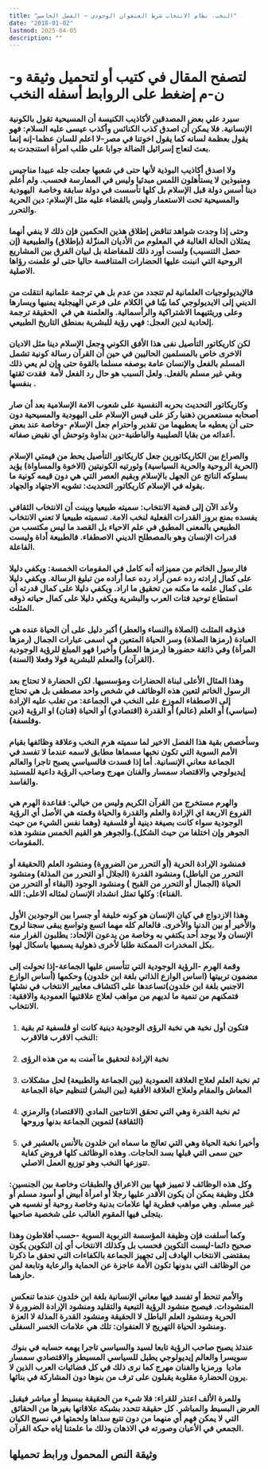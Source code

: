 ```yaml
---
title: "النخب، نظام الانتخاب شرط العنفوان الوجودي – الفصل الخامس"
date: "2018-01-02"
lastmod: 2025-04-05
description: ""
---
```

# **لتصفح المقال في كتيب أو لتحميل وثيقة و-ن-م إضغط على الروابط أسفله** **النخب**

### سيرد علي بعض المصدقين لأكاذيب الكنيسة أن المسيحية تقول بالكونية الإنسانية. فلا يمكن أن اصدق كذب الكنائس وأكذب عيسى عليه السلام: فهو يقول بعظمة لسانه كما يقول اخوتنا في مصر-لا اعلم للسان عظما-إنه إنما بعث لنعاج إسرائيل الضالة جوابا على طلب امرأة استنجدت به.

### ولا اصدق أكاذيب البوذية لأنها حتى في شعبها جعلت جله عبيدا مناجيس ومنبوذين لا يستأهلون اللمس مبدئيا وليس في الممارسة فحسب. ولم أعلم دينا أسس دولة قبل الإسلام بل كلها تأسست في دولة سابقة وخاصة  اليهودية والمسيحية تحت الاستعمار وليس بالقضاء عليه مثل الإسلام: دين الحرية والتحرر.

### وحتى إذا وجدت شواهد تناقض إطلاق هذين الحكمين فإن ذلك لا ينفي أنهما يمثلان الحالة الغالبة في المعلوم من الأديان المنزّلة (بإطلاق) والطبيعية (إن حصل التنسيب) ولست أورد ذلك للمفاضلة بل لبيان الفرق بين المشاريع الروحية التي انبنت عليها الحضارات المتنافسة حاليا حتى لو علمنت رؤاها الاصلية.

### فالإيديولوجيات العلمانية لم تتجدد من عدم بل هي ترجمة علمانية انتقلت من الديني إلى الايديولوجي كما بيّنا في الكلام على فرعي الهيجلية يمنيها ويسارها وعلى وريثتيهما الاشتراكية والرأسمالية. والعلمنة هي في  الحقيقة ترجمة إلحادية لدين العجل: فهي رؤية للبشرية بمنطق التاريخ الطبيعي.

### لكن كاريكاتور التأصيل نفى هذا الأفق الكوني وجعل الإسلام دينا مثل الاديان الاخرى خاص بالمسلمين الحاليين في حين أن القرآن رسالة كونية تشمل المسلم بالفعل والإنسان عامة بوصفه مسلما بالقوة حتى وإن لم يعي ذلك وبقي غير مسلم بالفعل. ولعل السبب هو حال رد الفعل لأمة  فقدت ثقتها بنفسها .

### وكاريكاتور التحديث بحربه النفسية على شعوب الامة الإسلامية بعد أن صار أصحابه مستعمرين ذهنيا ركز على قيس الإسلام على اليهودية والمسيحية دون حتى أن يعطيه ما يعطيهما من تقدير واحترام جعل الإسلام -وخاصة عند بعض أعدائه من بقايا الصليبية والباطنية-دين بداوة وتوحش أي نقيض صفاته.

### والصراع بين الكاريكاتورين جعل كاريكاتور التأصيل يحط من قيمتي الإسلام (الحرية الروحية والحرية السياسية) وثورتيه الكونيتين (الاخوة والمساواة) يؤيد بسلوكه الناتج عن الجهل بالإسلام وبقيم العصر التي هي دون قيمه كونية ما يقوله في الإسلام كاريكاتور التحديث: تشويه الاجتهاد والجهاد.

### ولأعد الآن إلى قضية الانتخاب: سميته طبيعيا وبينت أن الانتخاب الثقافي يفسده بمنع بروز القدرات الفعلية لنخب الامة. تسميته طبيعيا لا تعني الانتخاب الطبيعي بالمعنى المطبق في علم الاحياء بل القصد ما ليس مكتسب من قدرات الإنسان وهو بالمصطلح الديني الاصطفاء. فالطبيعة أداة وليست الفاعلة.

### فالرسول الخاتم من مميزاته أنه كامل في المقومات الخمسة: ويكفي دليلا على كمال إرادته رده عمن أراد رده عما أراده من تبليغ الرسالة. ويكفي دليلا على كمال علمه ما مكنه من تحقيق ما اراد. ويكفي دليلا على كمال قدرته أن استطاع توحيد فتات العرب والبشرية ويكفي دليلا على كمال حياته ذوقه المثلث.

### فذوقه المثلث (الصلاة والنساء والعطر) أكبر دليل على أن الحياة عنده هي العبادة (رمزها الصلاة) وسر الحياة المتعين في اسمى عبارات الجمال (رمزها المرأة) وفي ذائقة حضورها (رمزها العطر) وأخيرا فهو المبلغ للرؤية الوجودية (القرآن) والمعلم للبشرية قولا وفعلا (السنة).

### وهذا المثال الأعلى لبناة الحضارات ومؤسسيها. لكن الحضارة لا تحتاج بعد الرسول الخاتم لتعين هذه الوظائف في شخص واحد مصطفى بل هي تحتاج إلى الاصطفاء الموزع على النخب في الجماعة: من تغلب عليه الإرادة (سياسي) أو العلم (عالم) أو القدرة (اقتصادي) أو الحياة (فنان) او الرؤية (دين وفلسفة).

### وسأخصص بقية هذا الفصل الاخير لما سميته هرم النخب وعلاقة وظائفها بقيام الأمم السوية التي تكون نخبها مسماها مطابق لاسمه عندما لا تفسد في الجماعة معاني الإنسانية. أما إذا فسدت فالسياسي يصبح تاجرا والعالم إيديولوجي والاقتصاد سمسار والفنان مهرج وصاحب الرؤية داعية للمستبد والفاسد.

### والهرم مستخرج من القرآن الكريم وليس من خيالي: فقاعدة الهرم هي الفروع الاربعة اي الإرادة والعلم والقدرة والحياة وقمته هي الأصل أي الرؤية الوجودية سواء كانت بصيغة دينية أو فلسفية (وهما نفس الشيء من حيث الجوهر وإن اختلفا من حيث الشكل).والجوهر هو القيم الخمس منشود هذه المقومات.

### فمنشود الإرادة الحرية (أو التحرر من الضرورة) ومنشود العلم (الحقيقة أو التحرر من الباطل) ومنشود القدرة (الجلال أو التحرر من المذلة) ومنشود الحياة (الجمال أو التحرر من القبح ) ومنشود الوجود (البقاء أو التحرر من الفناء): وكلها تمثل انشداد الإنسان لمثاله الاعلى: الله.

### وهذا الازدواج في كيان الإنسان هو كونه خليفة أو جسرا بين الوجودين الأول والأخير أو بين الدنيا والأخرى. فالعالم كله مهما اتسع وتواسع يبقى سجنا لروح الإنسان ولا يوجد أحد يكتفي به وخاصة من يدعون الإلحاد: يطلبون الفرار منه بكل المخدرات الممكنة طلبا لأخرى ذهولية يسميها باسكال لهوا.

### وقمة الهرم -الرؤية الوجودية التي تتأسس عليها الجماعة-إذا تحولت إلى مضمون تربيتها (اساس الوازع الذاتي بلغة ابن خلدون) وحكمها (أساس الوازع الاجنبي بلغة ابن خلدون)تساعدها على اكتشاف معايير الانتخاب في نشئها فتمكنهم من تنمية ما لديهم من مواهب لعلاج علاقتيها العمودية والافقية: الانتخاب.

1. ### فتكون أول نخبة هي نخبة الرؤى الوجودية دينية كانت او فلسفية ثم بقية النخب الاقرب فالاقرب:
2. ### نخبة الإرادة لتحقيق ما آمنت به من هذه الرؤى
3. ### ثم نخبة العلم لعلاج العلاقة العمودية (بين الجماعة والطبيعة) لحل مشكلات المعاش والمقام ولعلاج العلاقة الأفقية (بين البشر) لتنظيم حياة الجماعة
4. ### ثم نخبة القدرة وهي التي تحقق الانتاجين المادي (الاقتصاد) والرمزي (الثقافة) لتموين الجماعة بدنها وروحها
5. ### وأخيرا نخبة الحياة وهي التي تعالج ما سماه ابن خلدون بالأنس بالعشير في حين سمى التي قبلها بسد الحاجات. وهذه الوظائف كلها فروض كفاية تتوزعها النخب وهو توزيع العمل الاصلي.

### وكل هذه الوظائف لا تمييز فيها بين الاعراق والطبقات وخاصة بين الجنسين: فكل وظيفة يمكن أن يكون الأقدر عليها رجلا أو امرأة أبيض أو أسود مسلم أو غير مسلم. وهي مواهب فطرية لها علامات بدنية وخاصة روحية أو نفسيه هي يتجلى فيها المقوم الغالب على شخصية صاحبها.

### وكما أسلفت فإن وظيفة المؤسسة التربوية السوية -حسب أفلاطون وهذا صحيح دائما-ليست التكوين فحسب بل وكذلك الانتخاب أي إن التكوين يكون بمقتضى الانتخاب الهادف إلى تجهيز الجماعة بالكفاءات التي تحقق ما ذكرنا من الوظائف التي بدونها تكون الأمة عاجزة عن الحماية والرعاية وتابعة لمن حازهما.

### والأمم تنحط أو تفسد فيها معاني الإنسانية بلغة ابن خلدون عندما تنعكس  المنشودات. فيصبح منشود الرؤية التبعية والتقليد ومنشود الإرادة الضرورة لا الحرية ومنشود العلم الباطل لا الحقيقة ومنشود القدرة المذلة لا العزة  ومنشود الحياة التهريج لا العنفوان: تلك هي علامات الخسر السفلى.

### عندئذ يصبح صاحب الرؤية تابعا لسيد والسياسي تاجرا يهمه حسابه في بنوك  سويسرا والعالم إيديولوجي يطبل للسياسي المسيطر والاقتصادي سمسار ماديا  ورمزيا والفنان مهرج كما نرى ذلك في كل فضائيات العرب الذين لا يرون الحضارة مقلوبة يقبلون على ترف من بنوها دون المشاركة في بنائها.

### وللمرة الألف اعتذر للقراء: فلا شيء من الحقيقة ببسيط أو مباشر فيقبل العرض البسيط والمباشر. كل حقيقة تتحدد بشبكة علاقاتها بغيرها من الحقائق  التي لا يمكن فهم أي منهما من دون تتبع سداها ولحمتها في نسيج الكيان الجمعي في الأعيان وصورته في الاذهان وذلك ما علمتنا إياه حبكة القرآن.

## وثيقة النص المحمول ورابط تحميلها

###
